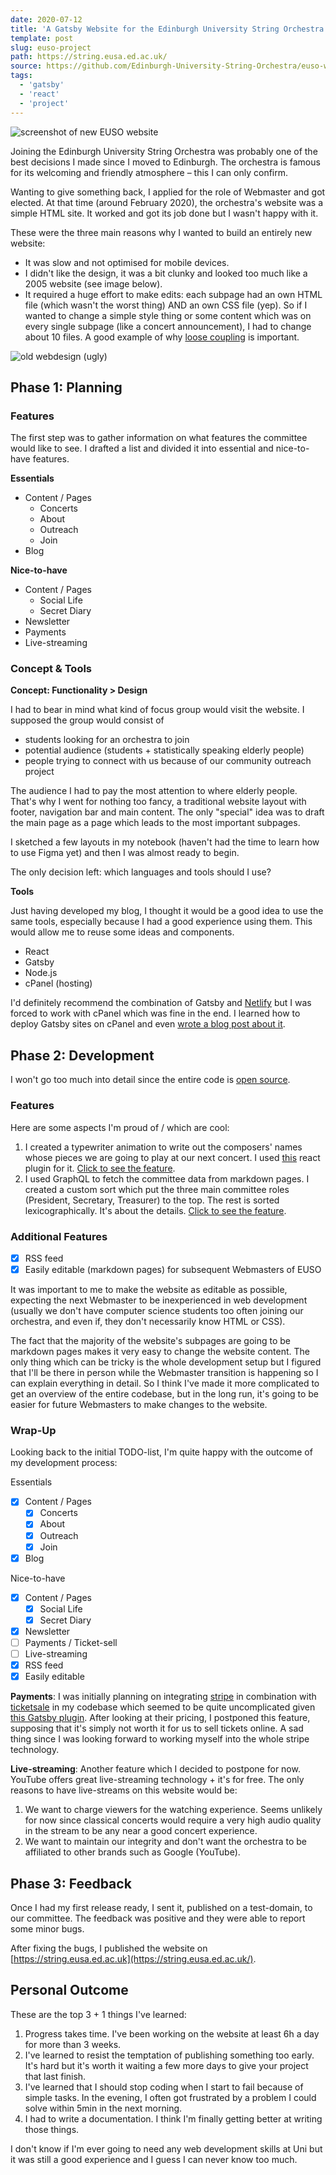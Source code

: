 ```yaml
---
date: 2020-07-12
title: 'A Gatsby Website for the Edinburgh University String Orchestra'
template: post
slug: euso-project
path: https://string.eusa.ed.ac.uk/
source: https://github.com/Edinburgh-University-String-Orchestra/euso-website
tags:
  - 'gatsby'
  - 'react'
  - 'project'
---
```


![screenshot of new EUSO website](../../images/euso-new.png)

Joining the Edinburgh University String Orchestra was probably one of the best decisions I made since I moved to Edinburgh. The orchestra is famous for its welcoming and friendly atmosphere – this I can only confirm.

Wanting to give something back, I applied for the role of Webmaster and got elected. At that time (around February 2020),
the orchestra's website was a simple HTML site. It worked and got its job done but I wasn't happy with it.

These were the three main reasons why I wanted to build an entirely new website:

- It was slow and not optimised for mobile devices.
- I didn't like the design, it was a bit clunky and looked too much like a 2005 website (see image below).
- It required a huge effort to make edits: each subpage had an own HTML file (which wasn't the worst thing) AND an own CSS file (yep). So if I wanted to change a simple style thing or some content which was on every single subpage (like a concert announcement), I had to change about 10 files. A good example of why [loose coupling](https://en.wikipedia.org/wiki/Loose_coupling) is important.

![old webdesign (ugly)](../../images/euso-old.png)

## Phase 1: Planning

### Features

The first step was to gather information on what features the committee would like to see. I drafted a list and divided it into essential and nice-to-have features.

**Essentials**

- Content / Pages
  - Concerts
  - About
  - Outreach
  - Join
- Blog

**Nice-to-have**

- Content / Pages
  - Social Life
  - Secret Diary
- Newsletter
- Payments
- Live-streaming

### Concept & Tools

**Concept: Functionality > Design**

I had to bear in mind what kind of focus group would visit the website. I supposed the group would consist of

- students looking for an orchestra to join
- potential audience (students + statistically speaking elderly people)
- people trying to connect with us because of our community outreach project

The audience I had to pay the most attention to where elderly people. That's why I went for nothing too fancy, a traditional website layout with footer, navigation bar and main content. The only "special" idea was to draft the main page as a page which leads to the most important subpages.

I sketched a few layouts in my notebook (haven't had the time to learn how to use Figma yet) and then I was almost ready to begin.

The only decision left: which languages and tools should I use?

**Tools**

Just having developed my blog, I thought it would be a good idea to use the same tools, especially because I had a good experience using them. This would allow me to reuse some ideas and components.

- React
- Gatsby
- Node.js
- cPanel (hosting)

I'd definitely recommend the combination of Gatsby and [Netlify]() but I was forced to work with cPanel which was fine in the end. I learned how to deploy Gatsby sites on cPanel and even [wrote a blog post about it](/deploy-gatsby-cpanel/).

## Phase 2: Development

I won't go too much into detail since the entire code is [open source](https://github.com/Edinburgh-University-String-Orchestra/euso-website).

### Features

Here are some aspects I'm proud of / which are cool:

1. I created a typewriter animation to write out the composers' names whose pieces we are going to play at our next concert. I used [this](https://github.com/ianbjorndilling/react-typewriter) react plugin for it. [Click to see the feature](https://string.eusa.ed.ac.uk/).
2. I used GraphQL to fetch the committee data from markdown pages. I created a custom sort which put the three main committee roles (President, Secretary, Treasurer) to the top. The rest is sorted lexicographically. It's about the details. [Click to see the feature](https://string.eusa.ed.ac.uk/committee/).

### Additional Features

- [x] RSS feed
- [x] Easily editable (markdown pages) for subsequent Webmasters of EUSO

It was important to me to make the website as editable as possible, expecting the next Webmaster to be inexperienced in web development (usually we don't have computer science students too often joining our orchestra, and even if, they don't necessarily know HTML or CSS).

The fact that the majority of the website's subpages are going to be markdown pages makes it very easy to change the website content. The only thing which can be tricky is the whole development setup but I figured that I'll be there in person while the Webmaster transition is happening so I can explain everything in detail. So I think I've made it more complicated to get an overview of the entire codebase, but in the long run, it's going to be easier for future Webmasters to make changes to the website.

### Wrap-Up

Looking back to the initial TODO-list, I'm quite happy with the outcome of my development process:

Essentials

- [x] Content / Pages
  - [x] Concerts
  - [x] About
  - [x] Outreach
  - [x] Join
- [x] Blog

Nice-to-have

- [x] Content / Pages
  - [x] Social Life
  - [x] Secret Diary
- [x] Newsletter
- [ ] Payments / Ticket-sell
- [ ] Live-streaming
- [x] RSS feed
- [x] Easily editable

**Payments**: I was initially planning on integrating [stripe]() in combination with [ticketsale]() in my codebase which seemed to be quite uncomplicated given [this Gatsby plugin](). After looking at their pricing, I postponed this feature, supposing that it's simply not worth it for us to sell tickets online. A sad thing since I was looking forward to working myself into the whole stripe technology.

**Live-streaming**: Another feature which I decided to postpone for now. YouTube offers great live-streaming technology + it's for free. The only reasons to have live-streams on this website would be:

1. We want to charge viewers for the watching experience. Seems unlikely for now since classical concerts would require a very high audio quality in the stream to be any near a good concert experience.
2. We want to maintain our integrity and don't want the orchestra to be affiliated to other brands such as Google (YouTube).

## Phase 3: Feedback

Once I had my first release ready, I sent it, published on a test-domain, to our committee. The feedback was positive and they were able to report some minor bugs.

After fixing the bugs, I published the website on [https://string.eusa.ed.ac.uk](https://string.eusa.ed.ac.uk/).

## Personal Outcome

These are the top 3 + 1 things I've learned:

1. Progress takes time. I've been working on the website at least 6h a day for more than 3 weeks.
2. I've learned to resist the temptation of publishing something too early. It's hard but it's worth it waiting a few more days to give your project that last finish.
3. I've learned that I should stop coding when I start to fail because of simple tasks. In the evening, I often got frustrated by a problem I could solve within 5min in the next morning.
4. I had to write a documentation. I think I'm finally getting better at writing those things.

I don't know if I'm ever going to need any web development skills at Uni but it was still a good experience and I guess I can never know too much.
